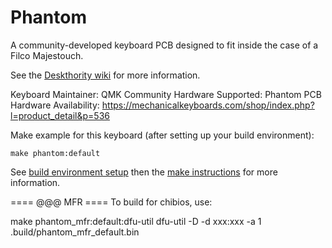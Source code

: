 Phantom
=======

A community-developed keyboard PCB designed to fit inside the case of a Filco Majestouch.

See the [Deskthority wiki](https://deskthority.net/wiki/Phantom) for more information.

Keyboard Maintainer: QMK Community
Hardware Supported: Phantom PCB
Hardware Availability: https://mechanicalkeyboards.com/shop/index.php?l=product_detail&p=536

Make example for this keyboard (after setting up your build environment):

    make phantom:default

See [build environment setup](https://docs.qmk.fm/build_environment_setup.html) then the [make instructions](https://docs.qmk.fm/make_instructions.html) for more information.

==== @@@ MFR ====
To build for chibios, use:

   make phantom_mfr:default:dfu-util
   dfu-util -D -d xxx:xxx -a 1 .build/phantom_mfr_default.bin
